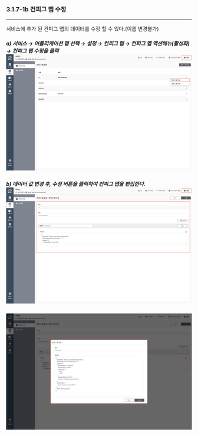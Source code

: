 ### 3.1.7-1b 컨피그 맵 수정

---

서비스에 추가 된 컨피그 맵의 데이터를 수정 할 수 있다.\(이름 변경불가\)

##### a\) 서비스 → 어플리케이션 맵 선택 → 설정 → 컨피그 맵 → 컨피그 맵 액션메뉴\(활성화\) →  컨피그 맵 수정을 클릭![](/assets/KR/3.0.0/3.1.7-1b_1.png)

##### b\) 데이터 값 변경 후, 수정 버튼을 클릭하여 컨피그 맵을 편집한다.![](/assets/KR/3.0.0/3.1.7-1b_2.png)
![](/assets/KR/3.0.0/3.1.7-1b_3.png)


